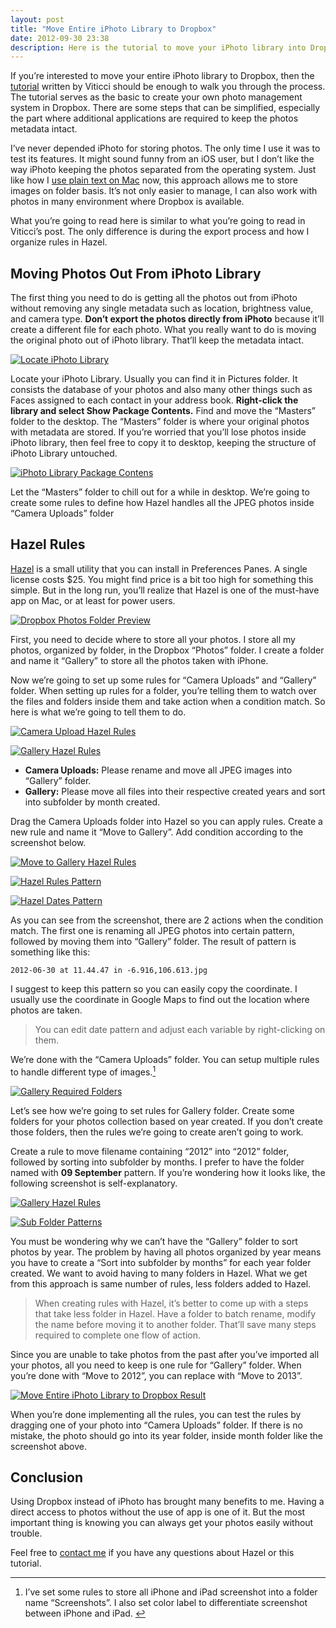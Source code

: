 ```yaml
---
layout: post
title: "Move Entire iPhoto Library to Dropbox"
date: 2012-09-30 23:38
description: Here is the tutorial to move your iPhoto library into Dropbox and keep them accessible everywhere.
---
```


If you’re interested to move your entire iPhoto library to Dropbox, then the [tutorial][6064-001] written by Viticci should be enough to walk you through the process. The tutorial serves as the basic to create your own photo management system in Dropbox. There are some steps that can be simplified, especially the part where additional applications are required to keep the photos metadata intact.

I’ve never depended iPhoto for storing photos. The only time I use it was to test its features. It might sound funny from an iOS user, but I don’t like the way iPhoto keeping the photos separated from the operating system. Just like how I [use plain text on Mac][6064-002] now, this approach allows me to store images on folder basis. It’s not only easier to manage, I can also work with photos in many environment where Dropbox is available.

What you’re going to read here is similar to what you’re going to read in Viticci’s post. The only difference is during the export process and how I organize rules in Hazel.

## Moving Photos Out From iPhoto Library

The first thing you need to do is getting all the photos out from iPhoto without removing any single metadata such as location, brightness value, and camera type. **Don’t export the photos directly from iPhoto** because it’ll create a different file for each photo. What you really want to do is moving the original photo out of iPhoto library. That’ll keep the metadata intact.

[ ![Locate iPhoto Library][img1] ](http://images.sayzlim.net/2012/09/iphoto_show_package.jpg "Locate iPhoto Library1")

[img1]: http://images.sayzlim.net/2012/09/iphoto_show_package.jpg "Locate iPhoto Library1"

Locate your iPhoto Library. Usually you can find it in Pictures folder. It consists the database of your photos and also many other things such as Faces assigned to each contact in your address book. **Right-click the library and select Show Package Contents.** Find and move the “Masters” folder to the desktop. The “Masters” folder is where your original photos with metadata are stored. If you’re worried that you’ll lose photos inside iPhoto library, then feel free to copy it to desktop, keeping the structure of iPhoto Library untouched.

[ ![iPhoto Library Package Contens][img2] ](http://images.sayzlim.net/2012/09/iphoto_package.jpg "iPhoto Library Package Contents")

[img2]: http://images.sayzlim.net/2012/09/iphoto_package.jpg "iPhoto Library Package Contents"

Let the “Masters” folder to chill out for a while in desktop. We’re going to create some rules to define how Hazel handles all the JPEG photos inside “Camera Uploads” folder

## Hazel Rules

[Hazel][6064-003] is a small utility that you can install in Preferences Panes. A single license costs $25. You might find price is a bit too high for something this simple. But in the long run, you’ll realize that Hazel is one of the must-have app on Mac, or at least for power users.

[ ![Dropbox Photos Folder Preview][img3] ](http://images.sayzlim.net/2012/09/finder_preview.jpg "Dropbox Photos Folder Preview")

[img3]: http://images.sayzlim.net/2012/09/finder_preview.jpg "Dropbox Photos Folder Preview"

First, you need to decide where to store all your photos. I store all my photos, organized by folder, in the Dropbox “Photos” folder. I create a folder and name it “Gallery” to store all the photos taken with iPhone.

Now we’re going to set up some rules for “Camera Uploads” and “Gallery” folder. When setting up rules for a folder, you’re telling them to watch over the files and folders inside them and take action when a condition match. So here is what we’re going to tell them to do.

[ ![Camera Upload Hazel Rules][img4] ](http://images.sayzlim.net/2012/09/hazel_camera_uploads.jpg "Camera Upload Hazel Rules")

[img4]: http://images.sayzlim.net/2012/09/hazel_camera_uploads.jpg "Camera Upload Hazel Rules"

[ ![Gallery Hazel Rules][img5] ](http://images.sayzlim.net/2012/09/hazel_gallery.jpg "Gallery Hazel Rules")

[img5]: http://images.sayzlim.net/2012/09/hazel_gallery.jpg "Gallery Hazel Rules"

*   **Camera Uploads:** Please rename and move all JPEG images into “Gallery” folder.
*   **Gallery:** Please move all files into their respective created years and sort into subfolder by month created.

Drag the Camera Uploads folder into Hazel so you can apply rules. Create a new rule and name it “Move to Gallery”. Add condition according to the screenshot below.

[ ![Move to Gallery Hazel Rules][img6] ](http://images.sayzlim.net/2012/09/camera_hazel_rules.jpg "Move to Gallery Hazel Rules")

[img6]: http://images.sayzlim.net/2012/09/camera_hazel_rules.jpg "Move to Gallery Hazel Rules"

[ ![Hazel Rules Pattern][img7] ](http://images.sayzlim.net/2012/09/camera_hazel_rules_detail.jpg "Hazel Rules Pattern")

[img7]: http://images.sayzlim.net/2012/09/camera_hazel_rules_detail.jpg "Hazel Rules Pattern"

[ ![Hazel Dates Pattern][img] ](http://images.sayzlim.net/2012/09/camera_hazel_rules_detail2.jpg "Hazel Dates Pattern")

[img]: http://images.sayzlim.net/2012/09/camera_hazel_rules_detail2.jpg "Hazel Dates Pattern"

As you can see from the screenshot, there are 2 actions when the condition match. The first one is renaming all JPEG photos into certain pattern, followed by moving them into “Gallery” folder. The result of pattern is something like this:

    2012-06-30 at 11.44.47 in -6.916,106.613.jpg

I suggest to keep this pattern so you can easily copy the coordinate. I usually use the coordinate in Google Maps to find out the location where photos are taken.

> You can edit date pattern and adjust each variable by right-clicking on them.

We’re done with the “Camera Uploads” folder. You can setup multiple rules to handle different type of images.[^1]

[ ![Gallery Required Folders][img8] ](http://images.sayzlim.net/2012/09/gallery_list.jpg "Gallery Required Folders")

[img8]: http://images.sayzlim.net/2012/09/gallery_list.jpg "Gallery Required Folders"

Let’s see how we’re going to set rules for Gallery folder. Create some folders for your photos collection based on year created. If you don’t create those folders, then the rules we’re going to create aren’t going to work.

Create a rule to move filename containing “2012” into “2012” folder, followed by sorting into subfolder by months. I prefer to have the folder named with **09 September** pattern. If you’re wondering how it looks like, the following screenshot is self-explanatory.

[ ![Gallery Hazel Rules][img10] ](http://images.sayzlim.net/2012/09/gallery_hazel_rules.jpg "Gallery Hazel Rules")

[img10]: http://images.sayzlim.net/2012/09/gallery_hazel_rules.jpg "Gallery Hazel Rules"

[ ![Sub Folder Patterns][img11] ](http://images.sayzlim.net/2012/09/gallery_hazel_rules_detail.jpg "Sub Folder Patterns")

[img11]: http://images.sayzlim.net/2012/09/gallery_hazel_rules_detail.jpg "Sub Folder Patterns"

You must be wondering why we can’t have the “Gallery” folder to sort photos by year. The problem by having all photos organized by year means you have to create a “Sort into subfolder by months” for each year folder created. We want to avoid having to many folders in Hazel. What we get from this approach is same number of rules, less folders added to Hazel.

> When creating rules with Hazel, it’s better to come up with a steps that take less folder in Hazel. Have a folder to batch rename, modify the name before moving it to another folder. That’ll save many steps required to complete one flow of action.

Since you are unable to take photos from the past after you’ve imported all your photos, all you need to keep is one rule for “Gallery” folder. When you’re done with “Move to 2012”, you can replace with “Move to 2013”.

[ ![Move Entire iPhoto Library to Dropbox Result][img12] ](http://images.sayzlim.net/2012/09/hazel_result.jpg  "Move Entire iPhoto Library to Dropbox Result")

[img12]: http://images.sayzlim.net/2012/09/hazel_result.jpg  "Move Entire iPhoto Library to Dropbox Result"

When you’re done implementing all the rules, you can test the rules by dragging one of your photo into “Camera Uploads” folder. If there is no mistake, the photo should go into its year folder, inside month folder like the screenshot above.

## Conclusion

Using Dropbox instead of iPhoto has brought many benefits to me. Having a direct access to photos without the use of app is one of it. But the most important thing is knowing you can always get your photos easily without trouble.

Feel free to [contact me][6064-004] if you have any questions about Hazel or this tutorial.

[^1]: I’ve set some rules to store all iPhone and iPad screenshot into a folder name “Screenshots”. I also set color label to differentiate screenshot between iPhone and iPad. 

[6064-001]: http://www.macstories.net/tutorials/moving-from-iphoto-to-dropbox/ "Moving From iPhoto To Dropbox - MacStories"
[6064-002]: http://sayzlim.net/use-plain-text-on-your-mac/ "Use Plain Text on Your Mac  | Sayz Lim"
[6064-003]: http://www.noodlesoft.com/hazel.php "Noodlesoft | Hazel"
[6064-004]: http://sayzlim.net/contact "Contact | Sayz Lim"